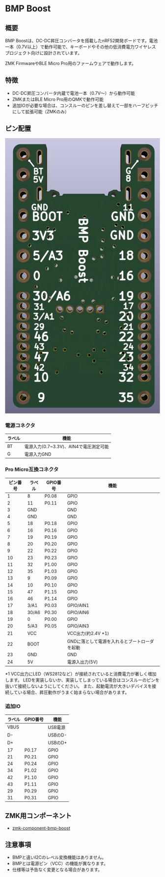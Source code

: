 # BMP Boost


## 概要

BMP Boostは、DC-DC昇圧コンバータを搭載したnRF52開発ボードです。電池一本（0.7V以上）で動作可能で、キーボードやその他の低消費電力ワイヤレスプロジェクト向けに設計されています。

ZMK FirmwareやBLE Micro Pro用のファームウェアで動作します。

## 特徴

- DC-DC昇圧コンバータ内蔵で電池一本（0.7V～）から動作可能
- ZMKまたはBLE Micro Pro用のQMKで動作可能
- 追加IOが必要な場合は、コンスルーのピンを差し替えて一部をハーフピッチにして拡張可能（ZMKのみ）

## ピン配置

![](img/bmp-boost-bottom-view.png)

### 電源コネクタ

| ラベル | 機能                                   |
| ------ | -------------------------------------- |
| BT     | 電源入力(0.7~3.3V)、AIN4で電圧測定可能 |
| G      | 電源入力GND                            |

### Pro Micro互換コネクタ

| ピン番号 | ラベル | GPIO番号 | 機能                                          |
| -------- | ------ | -------- | --------------------------------------------- |
| 1        | 8      | P0.08    | GPIO                                          |
| 2        | 11     | P0.11    | GPIO                                          |
| 3        | GND    |          | GND                                           |
| 4        | GND    |          | GND                                           |
| 5        | 18     | P0.18    | GPIO                                          |
| 6        | 16     | P0.16    | GPIO                                          |
| 7        | 19     | P0.19    | GPIO                                          |
| 8        | 20     | P0.20    | GPIO                                          |
| 9        | 22     | P0.22    | GPIO                                          |
| 10       | 23     | P0.23    | GPIO                                          |
| 11       | 32     | P1.00    | GPIO                                          |
| 12       | 35     | P1.03    | GPIO                                          |
| 13       | 9      | P0.09    | GPIO                                          |
| 14       | 10     | P0.10    | GPIO                                          |
| 15       | 47     | P1.15    | GPIO                                          |
| 16       | 46     | P1.14    | GPIO                                          |
| 17       | 3/A1   | P0.03    | GPIO/AIN1                                     |
| 18       | 30/A6  | P0.30    | GPIO/AIN6                                     |
| 19       | 0      | P0.00    | GPIO                                          |
| 20       | 5/A3   | P0.05    | GPIO/AIN3                                     |
| 21       | VCC    |          | VCC出力(約2.4V *1)                              |
| 22       | BOOT   |          | GNDに落として電源を入れるとブートローダを起動 |
| 23       | GND    |          | GND                                           |
| 24       | 5V     |          | 電源入出力(5V)                                |

\*1 VCC出力にLED（WS2812など）が接続されていると消費電力が著しく増加します。
LEDを実装しないか、実装してしまっている場合はコンスルーのピンを抜いて接続しないようにしてください。
また、起動電流が大きいデバイスを接続している場合、昇圧動作がうまく始まらない場合があります。

### 追加IO

| ラベル | GPIO番号 | 機能    |
| ------ | -------- | ------- |
| VBUS   |          | USB電源 |
| D-     |          | USBのD- |
| D+     |          | USBのD+ |
| 17     | P0.17    | GPIO    |
| 21     | P0.21    | GPIO    |
| 24     | P0.24    | GPIO    |
| 34     | P1.02    | GPIO    |
| 42     | P1.10    | GPIO    |
| 43     | P1.11    | GPIO    |
| 29     | P0.29    | GPIO    |
| 31     | P0.31    | GPIO    |

## ZMK用コンポーネント

- [zmk-component-bmp-boost](https://github.com/sekigon-gonnoc/zmk-component-bmp-boost)

## 注意事項

- BMPと違いI2Cのレベル変換機能はありません。
- BMPとは電源ピン（VCC）の機能が異なります。
- 仕様等は予告なく変更となる場合があります。
